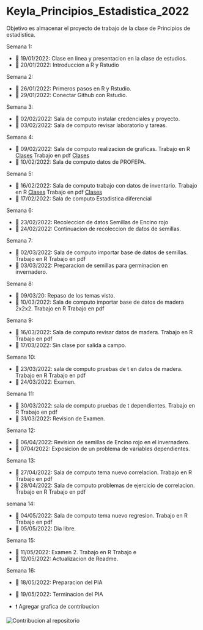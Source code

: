 # Keyla_Principios_Estadistica_2022
Objetivo es almacenar el proyecto de trabajo de la clase de Principios de estadistica.

Semana 1:
+ :dart: 19/01/2022: Clase en linea y presentacion en la clase de estudios.
+ :dart: 20/01/2022: Introduccion a R y Rstudio

Semana 2: 
+ :dart: 26/01/2022: Primeros pasos en R y Rstudio.
+ :dart: 29/01/2022: Conectar Github con Rstudio.

Semana 3:
+ :dart: 02/02/2022: Sala de computo instalar credenciales y proyecto.
+ :dart: 03/02/2022: Sala de computo revisar laboratorio y tareas. 

Semana 4:
+ :dart: 09/02/2022: Sala de computo realizacion de graficas.
Trabajo en R [Clases](Clases/ClaseS4.R) 
Trabajo en pdf [Clases](Clases/ClaseS4.pdf)
+ :dart: 10/02/2022: Sala de computo datos de PROFEPA. 

Semana 5:
+ :dart: 16/02/2022: Sala de computo trabajo con datos de inventario.
Trabajo en R [Clases](Clases/ClaseS5D1.R)
Trabajo en pdf [Clases](Clases/ClaseS5D1.pdf)
+ :dart: 17/02/2022: Sala de computo Estadistica diferencial

Semana 6:
+ :dart: 23/02/2022: Recoleccion de datos Semillas de Encino rojo
+ :dart: 24/02/2022: Continuacion de recoleccion de datos de semillas. 

Semana 7: 
+ :dart: 02/03/2022: Sala de computo importar base de datos de semillas.
Trabajo en R
Trabajo en pdf 
+ :dart: 03/03/2022: Preparacion de semillas para germinacion en invernadero. 

Semana 8:
+ :dart: 09/03/20: Repaso de los temas visto.
+ :dart: 10/03/2022: Sala de computo importar base de datos de madera 2x2x2.
Trabajo en R
Trabajo en pdf 

Semana 9: 
+ :dart: 16/03/2022: Sala de computo revisar datos de madera.
Trabajo en R
Trabajo en pdf 
+ :dart: 17/03/2022: Sin clase por salida a campo.

Semana 10:
+ :dart: 23/03/2022: sala de computo pruebas de t en datos de madera.
Trabajo en R
Trabajo en pdf 
+ :dart: 24/03/2022: Examen. 

Semana 11: 
+ :dart: 30/03/2022: sala de computo pruebas de t dependientes.
Trabajo en R
Trabajo en pdf 
+ :dart: 31/03/2022: Revision de Examen. 

Semana 12:
+ :dart: 06/04/2022: Revision de semillas de Encino rojo en el invernadero.
+ :dart: 0704/2022: Exposicion de un problema de variables dependientes. 

Semana 13:
+ :dart: 27/04/2022: Sala de computo tema nuevo correlacion.
Trabajo en R
Trabajo en pdf 
+ :dart: 28/04/2022: Sala de computo problemas de ejercicio de correlacion. 
Trabajo en R
Trabajo en pdf 

semana 14: 
+ :dart: 04/05/2022: Sala de computo tema nuevo regresion.
Trabajo en R
Trabajo en pdf 
+ :dart: 05/05/2022: Dia libre.

Semana 15:
+ :dart: 11/05/2022: Examen 2.
Trabajo en R
Trabajo e 
+ :dart: 12/05/2022: Actualizacion de Readme. 

Semana 16:
+ :dart: 18/05/2022: Preparacion del PIA
+ :dart: 19/05/2022: Terminacion del PIA 

+ :exclamation: Agregar grafica de contribucion 

![Contribucion al repositorio](Contribucion1.png)



